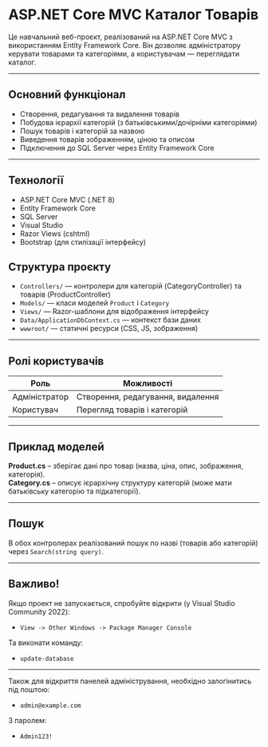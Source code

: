 
#  ASP.NET Core MVC Каталог Товарів

Це навчальний веб-проєкт, реалізований на ASP.NET Core MVC з використанням Entity Framework Core. Він дозволяє адміністратору керувати товарами та категоріями, а користувачам — переглядати каталог.

---

##  Основний функціонал

- Створення, редагування та видалення товарів
- Побудова ієрархії категорій (з батьківськими/дочірніми категоріями)
- Пошук товарів і категорій за назвою
- Виведення товарів зображенням, ціною та описом
- Підключення до SQL Server через Entity Framework Core

---

##  Технології

- ASP.NET Core MVC (.NET 8)
- Entity Framework Core
- SQL Server
- Visual Studio 
- Razor Views (cshtml)
- Bootstrap (для стилізації інтерфейсу)


## Структура проєкту

- `Controllers/` — контролери для категорій (CategoryController) та товарів (ProductController)
- `Models/` — класи моделей `Product` і `Category`
- `Views/` — Razor-шаблони для відображення інтерфейсу
- `Data/ApplicationDbContext.cs` — контекст бази даних
- `wwwroot/` — статичні ресурси (CSS, JS, зображення)

---

##  Ролі користувачів

| Роль         | Можливості                        |
|--------------|-----------------------------------|
| Адміністратор| Створення, редагування, видалення |
| Користувач   | Перегляд товарів і категорій      |

---

## Приклад моделей

**Product.cs** – зберігає дані про товар (назва, ціна, опис, зображення, категорія).  
**Category.cs** – описує ієрархічну структуру категорій (може мати батьківську категорію та підкатегорії).

---

## Пошук

В обох контролерах реалізований пошук по назві (товарів або категорій) через `Search(string query)`.

---

## Важливо!

Якщо проект не запускається, спробуйте відкрити (у Visual Studio Community 2022):
- `View -> Other Windows -> Package Manager Console`

Та виконати команду:
- `update-database`

---

Також для відкриття панелей адміністрування, необхідно залогінитись під поштою:
- `admin@example.com`

З паролем:
- `Admin123!`
